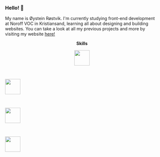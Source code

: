 ### Hello! 👋

My name is Øystein Røstvik. I'm currently studying front-end development at Noroff VOC in Kristiansand, learning all about designing and building websites.  You can take a look at all my previous projects and more by visiting my website [here!](https://portfolio-oystein-rostvik.netlify.app)

<p align="center">
  <b>Skills</b>
 </p>
 <p align="center">
<img height=50 src="https://cdn.jsdelivr.net/gh/devicons/devicon/icons/html5/html5-original-wordmark.svg" /> <pre> </pre>
<img height=50 src="https://cdn.jsdelivr.net/gh/devicons/devicon/icons/css3/css3-original-wordmark.svg" /> <pre> </pre>
<img height=50 src="https://cdn.jsdelivr.net/gh/devicons/devicon/icons/javascript/javascript-original.svg" /> <pre> </pre>
<img height=50 src="https://cdn.jsdelivr.net/gh/devicons/devicon/icons/wordpress/wordpress-original.svg" />
 </p>

<!--
**Tanix98/Tanix98** is a ✨ _special_ ✨ repository because its `README.md` (this file) appears on your GitHub profile.

Here are some ideas to get you started:

- 🔭 I’m currently working on ...
- 🌱 I’m currently learning ...
- 👯 I’m looking to collaborate on ...
- 🤔 I’m looking for help with ...
- 💬 Ask me about ...
- 📫 How to reach me: ...
- 😄 Pronouns: ...
- ⚡ Fun fact: ...
-->
